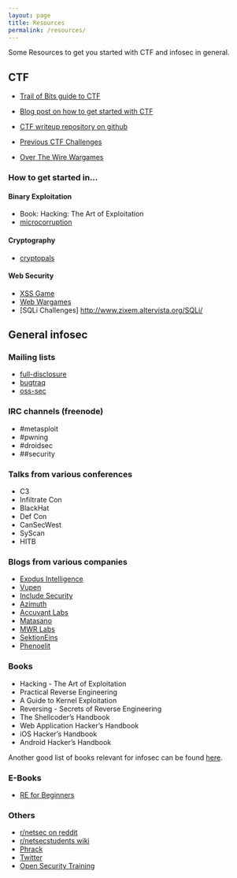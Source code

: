 ```yaml
---
layout: page
title: Resources
permalink: /resources/
---
```


Some Resources to get you started with CTF and infosec in general.

## CTF

- [Trail of Bits guide to CTF](https://trailofbits.github.io/ctf/)
- [Blog post on how to get started with CTF](http://www.endgame.com/blog/how-to-get-started-in-ctf.html)

- [CTF writeup repository on github](https://github.com/ctfs/write-ups)

- [Previous CTF Challenges](http://repo.shell-storm.org/CTF/)
- [Over The Wire Wargames](http://overthewire.org/wargames/)

### How to get started in...

#### Binary Exploitation

- Book: Hacking: The Art of Exploitation
- [microcorruption](https://microcorruption.com)

#### Cryptography

- [cryptopals](http://cryptopals.com/)

#### Web Security

- [XSS Game](https://xss-game.appspot.com/)
- [Web Wargames](http://overthewire.org/wargames/natas/)
- [SQLi Challenges] http://www.zixem.altervista.org/SQLi/



## General infosec

### Mailing lists
- [full-disclosure](http://seclists.org/fulldisclosure/)
- [bugtraq](http://seclists.org/bugtraq/)
- [oss-sec](http://seclists.org/oss-sec/)

### IRC channels (freenode)
- \#metasploit
- \#pwning
- \#droidsec
- \#\#security

### Talks from various conferences
- C3
- Infiltrate Con
- BlackHat
- Def Con
- CanSecWest
- SyScan
- HITB

### Blogs from various companies
- [Exodus Intelligence](http://blog.exodusintel.com/)
- [Vupen](http://www.vupen.com/blog/)
- [Include Security](http://blog.includesecurity.com/)
- [Azimuth](http://blog.azimuthsecurity.com/)
- [Accuvant Labs](http://www.accuvant.com/blog/)
- [Matasano](http://matasano.com/research/)
- [MWR Labs](http://labs.mwrinfosecurity.com/blog)
- [SektionEins](https://www.sektioneins.de/en/categories/blog.html)
- [Phenoelit](http://phenoelit.org/blog/)

### Books
- Hacking - The Art of Exploitation
- Practical Reverse Engineering
- A Guide to Kernel Exploitation
- Reversing - Secrets of Reverse Engineering
- The Shellcoder’s Handbook
- Web Application Hacker’s Handbook
- iOS Hacker’s Handbook
- Android Hacker’s Handbook

Another good list of books relevant for infosec can be found [here](http://dfir.org/?q=node/8).

### E-Books
- [RE for Beginners](http://yurichev.com/writings/RE_for_beginners-en.pdf)

### Others
- [r/netsec on reddit](http://www.reddit.com/r/netsec/)
- [r/netsecstudents wiki](http://www.reddit.com/r/netsecstudents/wiki/index)
- [Phrack](http://www.phrack.org/)
- [Twitter](https://twitter.com)
- [Open Security Training](http://opensecuritytraining.info/)
